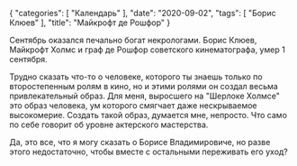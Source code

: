{
   "categories": [
      "Календарь"
   ],
   "date": "2020-09-02",
   "tags": [
      "Борис Клюев"
   ],
   "title": "Майкрофт де Рошфор"
}

Сентябрь оказался печально богат некрологами. Борис Клюев, Майкрофт Холмс и граф де Рошфор советского кинематографа, умер 1 сентября.

Трудно сказать что-то о человеке, которого ты знаешь только по второстепенным ролям в кино, но и этими ролями он создал весьма привлекательный образ. Для меня, выросшего на "Шерлоке Холмсе" это образ человека, ум которого смягчает даже нескрываемое высокомерие. Создать такой образ, думается мне, непросто. Что само по себе говорит об уровне актерского мастерства.

Да, это все, что я могу сказать о Борисе Владимировиче, но разве этого недостаточно, чтобы вместе с остальными переживать его уход?
